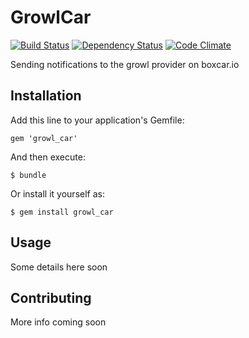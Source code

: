 # GrowlCar
[![Build Status](https://travis-ci.org/matthewshafer/growl_car.png?branch=master)](https://travis-ci.org/matthewshafer/growl_car)
[![Dependency Status](https://gemnasium.com/matthewshafer/growl_car.png)](https://gemnasium.com/matthewshafer/growl_car)
[![Code Climate](https://codeclimate.com/github/matthewshafer/growl_car.png)](https://codeclimate.com/github/matthewshafer/growl_car)

Sending notifications to the growl provider on boxcar.io

## Installation

Add this line to your application's Gemfile:

    gem 'growl_car'

And then execute:

    $ bundle

Or install it yourself as:

    $ gem install growl_car

## Usage

Some details here soon

## Contributing

More info coming soon